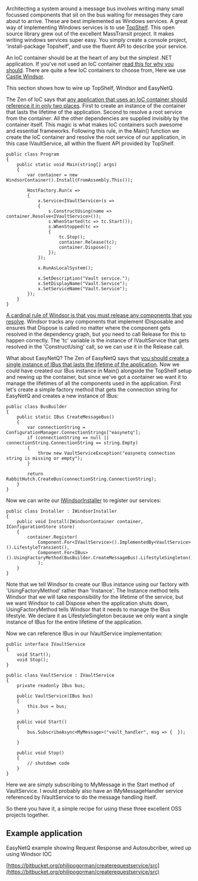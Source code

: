 Architecting a system around a message bus involves writing many small focussed components that sit on the bus waiting for messages they care about to arrive. These are best implemented as Windows services. A great way of implementing Windows services is to use [TopShelf](http://topshelf-project.com/). This open source library grew out of the excellent MassTransit project. It makes writing windows services super easy. You simply create a console project, 'install-package Topshelf', and use the fluent API to describe your service. 

An IoC container should be at the heart of any but the simplest .NET application. If you've not used an IoC container [read this for why you should](http://mikehadlow.blogspot.co.uk/2007/08/castle-projects-windsor-container-and.html). There are quite a few IoC containers to choose from, Here we use [Castle Windsor](https://github.com/castleproject/Windsor).

This section shows how to wire up TopShelf, Windsor and EasyNetQ. 

The Zen of IoC says that [any application that uses an IoC container should reference it in only two places](http://mikehadlow.blogspot.co.uk/2010/11/first-commandment-thou-shalt-not.html). First to create an instance of the container that lasts the lifetime of the application. Second to resolve a root service from the container. All the other dependencies are supplied invisibly by the container itself. This magic is what makes IoC containers such awesome and essential frameworks. Following this rule, in the Main() function we create the IoC container and resolve the root service of our application, in this case IVaultService, all within the fluent API provided by TopShelf.

    public class Program
    {
        public static void Main(string[] args)
        {
            var container = new WindsorContainer().Install(FromAssembly.This());

            HostFactory.Run(x =>
            {
                x.Service<IVaultService>(s =>
                {
                    s.ConstructUsing(name => container.Resolve<IVaultService>());
                    s.WhenStarted(tc => tc.Start());
                    s.WhenStopped(tc =>
                    {
                        tc.Stop();
                        container.Release(tc);
                        container.Dispose();
                    });
                });

                x.RunAsLocalSystem();

                x.SetDescription("Vault service.");
                x.SetDisplayName("Vault.Service");
                x.SetServiceName("Vault.Service");
            });
        }
    }

[A cardinal rule of Windsor is that you must release any components that you resolve](http://nexussharp.wordpress.com/2012/04/21/castle-windsor-avoid-memory-leaks-by-learning-the-underlying-mechanics/). Windsor tracks any components that implement IDisposable and ensures that Dispose is called no matter where the component gets resolved in the dependency graph, but you need to call Release for this to happen correctly. The 'tc' variable is the instance of IVaultService that gets resolved in the 'ConstructUsing' call, so we can use it in the Release call.

What about EasyNetQ? The Zen of EasyNetQ says that [you should create a single instance of IBus that lasts the lifetime of the application](Connecting-to-RabbitMQ). Now we could have created our IBus instance in Main() alongside the TopShelf setup and newing up the container, but since we've got a container we want it to manage the lifetimes of all the components used in the application. First let's create a simple factory method that gets the connection string for EasyNetQ and creates a new instance of IBus:

    public class BusBuilder
    {
        public static IBus CreateMessageBus()
        {
            var connectionString = ConfigurationManager.ConnectionStrings["easynetq"];
            if (connectionString == null || connectionString.ConnectionString == string.Empty)
            {
                throw new VaultServiceException("easynetq connection string is missing or empty");
            }

            return RabbitHutch.CreateBus(connectionString.ConnectionString);
        }
    }

Now we can write our [IWindsorInstaller](http://docs.castleproject.org/Windsor.Installers.ashx) to register our services:

    public class Installer : IWindsorInstaller
    {
        public void Install(IWindsorContainer container, IConfigurationStore store)
        {
            container.Register(
                Component.For<IVaultService>().ImplementedBy<VaultService>().LifestyleTransient(),
                Component.For<IBus>().UsingFactoryMethod(BusBuilder.CreateMessageBus).LifestyleSingleton()
                );
        }
    }

Note that we tell Windsor to create our IBus instance using our factory with 'UsingFactoryMethod' rather than 'Instance'. The Instance method tells Windsor that we will take responsibility for the lifetime of the service, but we want Windsor to call Dispose when the application shuts down, UsingFactoryMethod tells Windsor that it needs to manage the IBus lifestyle. We declare it as LifestyleSingleton because we only want a single instance of IBus for the entire lifetime of the application.

Now we can reference IBus in our IVaultService implementation:

    public interface IVaultService
    {
        void Start();
        void Stop();
    }

    public class VaultService : IVaultService
    {
        private readonly IBus bus;

        public VaultService(IBus bus)
        {
            this.bus = bus;
        }

        public void Start()
        {
            bus.SubscribeAsync<MyMessage>("vault_handler", msg => {  });

        }

        public void Stop()
        {
            // shutdown code
        }
    }

Here we are simply subscribing to MyMessage in the Start method of VaultService. I would probably also have an IMyMessageHandler service referenced by IVaultService to do the message handling itself.

So there you have it, a simple recipe for using these three excellent OSS projects together.

## Example application

EasyNetQ example showing Request Response and Autosubcriber, wired up using Windsor IOC

[https://bitbucket.org/philipogorman/createrequestservice/src](https://bitbucket.org/philipogorman/createrequestservice/src)
